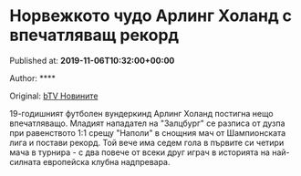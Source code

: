 
# Норвежкото чудо Арлинг Холанд с впечатляващ рекорд

Published at: **2019-11-06T10:32:00+00:00**

Author: ****

Original: [bTV Новините](https://btvnovinite.bg/sport/norvezhkoto-chudo-arling-holand-s-vpechatljavasht-rekord.html)

19-годишният футболен вундеркинд Арлинг Холанд постигна нещо впечатляващо. Младият нападател на "Залцбург" се разписа от дузпа при равенството 1:1 срещу "Наполи" в снощния мач от Шампионската лига и постави рекорд.
Той вече има седем гола в първите си четири мача в турнира - с два повече от всеки друг играч в историята на най-силната европейска клубна надпревара.
